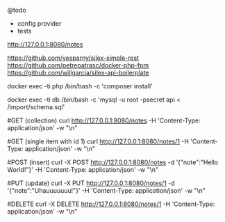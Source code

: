 @todo
- config provider
- tests

http://127.0.0.1:8080/notes


https://github.com/vesparny/silex-simple-rest
https://github.com/petrepatrasc/docker-php-fpm
https://github.com/willgarcia/silex-api-boilerplate



docker exec -ti php /bin/bash -c 'composer install'

docker exec -ti db /bin/bash -c 'mysql -u root -psecret api < /import/schema.sql'

#GET (collection)
curl http://127.0.0.1:8080/notes -H 'Content-Type: application/json' -w "\n"

#GET (single item with id 1)
curl http://127.0.0.1:8080/notes/1 -H 'Content-Type: application/json' -w "\n"

#POST (insert)
curl -X POST http://127.0.0.1:8080/notes -d '{"note":"Hello World!"}' -H 'Content-Type: application/json' -w "\n"

#PUT (update)
curl -X PUT http://127.0.0.1:8080/notes/1 -d '{"note":"Uhauuuuuuu!"}' -H 'Content-Type: application/json' -w "\n"

#DELETE
curl -X DELETE http://127.0.0.1:8080/notes/1 -H 'Content-Type: application/json' -w "\n"